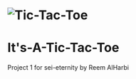 # ![Tic-Tac-Toe](https://vignette.wikia.nocookie.net/fantendo/images/0/02/Mario_party.png) 

# It's-A-Tic-Tac-Toe
Project 1 for sei-eternity by Reem AlHarbi
